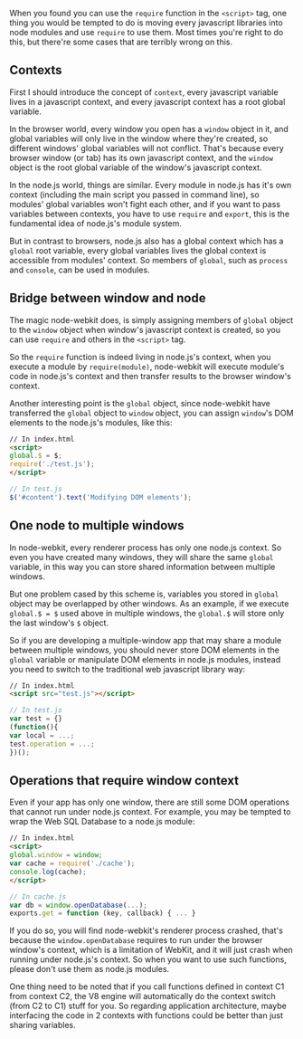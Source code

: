 When you found you can use the `require` function in the `<script>` tag, one thing you would be tempted to do is moving every javascript libraries into node modules and use `require` to use them. Most times you're right to do this, but there're some cases that are terribly wrong on this.

## Contexts

First I should introduce the concept of `context`, every javascript variable lives in a javascript context, and every javascript context has a root global variable.

In the browser world, every window you open has a `window` object in it, and global variables will only live in the window where they're created, so different windows' global variables will not conflict. That's because every browser window (or tab) has its own javascript context, and the `window` object is the root global variable of the window's javascript context.

In the node.js world, things are similar. Every module in node.js has it's own context (including the main script you passed in command line), so modules' global variables won't fight each other, and if you want to pass variables between contexts, you have to use `require` and `export`, this is the fundamental idea of node.js's module system.

But in contrast to browsers, node.js also has a global context which has a `global` root variable, every global variables lives the global context is accessible from modules' context. So members of `global`, such as `process` and `console`, can be used in modules.

## Bridge between window and node

The magic node-webkit does, is simply assigning members of `global` object to the `window` object when window's javascript context is created, so you can use `require` and others in the `<script>` tag.

So the `require` function is indeed living in node.js's context, when you execute a module by `require(module)`, node-webkit will execute module's code in node.js's context and then transfer results to the browser window's context.

Another interesting point is the `global` object, since node-webkit have transferred the `global` object to `window` object, you can assign `window`'s DOM elements to the node.js's modules, like this:

```html
// In index.html
<script>
global.$ = $;
require('./test.js');
</script>
```

```javascript
// In test.js
$('#content').text('Modifying DOM elements');
```

## One node to multiple windows

In node-webkit, every renderer process has only one node.js context. So even you have created many windows, they will share the same `global` variable, in this way you can store shared information between multiple windows.

But one problem cased by this scheme is, variables you stored in `global` object may be overlapped by other windows. As an example, if we execute `global.$ = $` used above in multiple windows, the `global.$` will store only the last window's `$` object.

So if you are developing a multiple-window app that may share a module between multiple windows, you should never store DOM elements in the `global` variable or manipulate DOM elements in node.js modules, instead you need to switch to the traditional web javascript library way:

```html
// In index.html
<script src="test.js"></script>
```

```javascript
// In test.js
var test = {}
(function(){
var local = ...;
test.operation = ...;
})();
```

## Operations that require window context

Even if your app has only one window, there are still some DOM operations that cannot run under node.js context. For example, you may be tempted to wrap the Web SQL Database to a node.js module:

```html
// In index.html
<script>
global.window = window;
var cache = require('./cache');
console.log(cache);
</script>
```

```javascript
// In cache.js
var db = window.openDatabase(...);
exports.get = function (key, callback) { ... }
```

If you do so, you will find node-webkit's renderer process crashed, that's because the `window.openDatabase` requires to run under the browser window's context, which is a limitation of WebKit, and it will just crash when running under node.js's context. So when you want to use such functions, please don't use them as node.js modules.

One thing need to be noted that if you call functions defined in context C1 from context C2, the V8 engine will automatically do the context switch (from C2 to C1) stuff for you. So regarding application architecture, maybe interfacing the code in 2 contexts with functions could be better than just sharing variables.